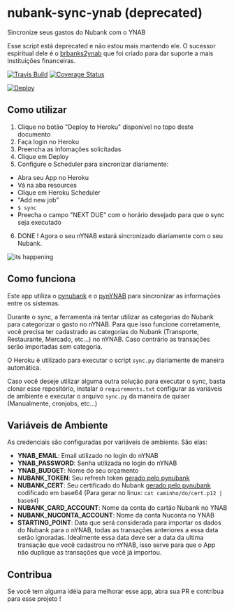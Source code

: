 # nubank-sync-ynab (deprecated)
Sincronize seus gastos do Nubank com o YNAB

Esse script está deprecated e não estou mais mantendo ele.
O sucessor espiritual dele é o [brbanks2ynab](https://github.com/andreroggeri/br-to-ynab) que foi criado para dar suporte a mais instituições financeiras.

[![Travis Build](https://travis-ci.org/andreroggeri/nubank-sync-ynab.svg?branch=master)](https://travis-ci.org/andreroggeri/nubank-sync-ynab)
[![Coverage Status](https://coveralls.io/repos/github/andreroggeri/nubank-sync-ynab/badge.svg)](https://coveralls.io/github/andreroggeri/nubank-sync-ynab)

[![Deploy](https://www.herokucdn.com/deploy/button.svg)](https://heroku.com/deploy)

## Como utilizar
1. Clique no botão "Deploy to Heroku" disponível no topo deste documento
2. Faça login no Heroku
3. Preencha as infomações solicitadas
4. Clique em Deploy
5. Configure o Scheduler para sincronizar diariamente:
- Abra seu App no Heroku
- Vá na aba resources
- Clique em Heroku Scheduler
- "Add new job"
- `$ sync`
- Preecha o campo "NEXT DUE" com o horário desejado para que o sync seja executado
6. DONE ! Agora o seu nYNAB estará sincronizado diariamente com o seu Nubank.

![its happening](https://media.giphy.com/media/5mBE2MiMVFITS/giphy.gif)


## Como funciona

Este app utiliza o [pynubank](https://github.com/andreroggeri/pynubank) e o [pynYNAB](https://github.com/rienafairefr/pynYNAB) 
para sincronizar as informações entre os sistemas.

Durante o sync, a ferramenta irá tentar utilizar as categorias do Nubank para categorizar o gasto no nYNAB.
Para que isso funcione corretamente, você precisa ter cadastrado as categorias do Nubank (Transporte, Restaurante, Mercado, etc...)
 no nYNAB. Caso contrário as transações serão importadas sem categoria.

O Heroku é utilizado para executar o script `sync.py` diariamente de maneira automática.

Caso você deseje utilizar alguma outra solução para executar o sync, basta clonar esse repositório, instalar o `requirements.txt`
configurar as variáveis de ambiente e executar o arquivo `sync.py` da maneira de quiser (Manualmente, cronjobs, etc...)


## Variáveis de Ambiente

As credenciais são configuradas por variáveis de ambiente. São elas:

- **YNAB_EMAIL**: Email utilizado no login do nYNAB 
- **YNAB_PASSWORD**: Senha utilizada no login do nYNAB
- **YNAB_BUDGET**: Nome do seu orçamento
- **NUBANK_TOKEN**: Seu refresh token [gerado pelo pynubank](https://github.com/andreroggeri/pynubank/blob/master/examples/login-refresh-token.md)
- **NUBANK_CERT**: Seu certificado do Nubank [gerado pelo pynubank](https://github.com/andreroggeri/pynubank/blob/master/examples/login-certificate.md) codificado em base64 (Para gerar no linux: `cat caminho/do/cert.p12 | base64`)
- **NUBANK_CARD_ACCOUNT**: Nome da conta do cartão Nubank no YNAB
- **NUBANK_NUCONTA_ACCOUNT**: Nome da conta Nuconta no YNAB
- **STARTING_POINT**: Data que será considerada para importar os dados do Nubank para o nYNAB,
todas as transações anteriores a essa data serão ignoradas. Idealmente essa data deve ser a data da 
ultima transação que você cadastrou no nYNAB, isso serve para que o App não duplique as transações que você já importou. 

## Contribua

Se você tem alguma idéia para melhorar esse app, abra sua PR e contribua para esse projeto !
